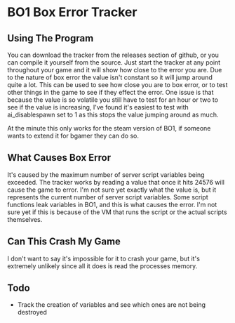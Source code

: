 # BO1 Box Error Tracker

## Using The Program

You can download the tracker from the releases section of github, or you can compile it yourself from the source. Just start the tracker at any point throughout your game and it will show how close to the error you are. Due to the nature of box error the value isn't constant so it will jump around quite a lot. This can be used to see how close you are to box error, or to test other things in the game to see if they effect the error. One issue is that because the value is so volatile you still have to test for an hour or two to see if the value is increasing, I've found it's easiest to test with ai_disablespawn set to 1 as this stops the value jumping around as much.

At the minute this only works for the steam version of BO1, if someone wants to extend it for bgamer they can do so.

## What Causes Box Error

It's caused by the maximum number of server script variables being exceeded. The tracker works by reading a value that once it hits 24576 will cause the game to error. I'm not sure yet exactly what the value is, but it represents the current number of server script variables. Some script functions leak variables in BO1, and this is what causes the error. I'm not sure yet if this is because of the VM that runs the script or the actual scripts themselves.

## Can This Crash My Game

I don't want to say it's impossible for it to crash your game, but it's extremely unlikely since all it does is read the processes memory.

## Todo

- Track the creation of variables and see which ones are not being destroyed
